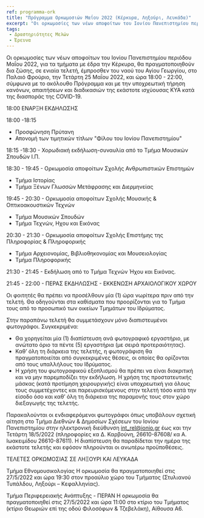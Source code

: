 ```yaml
---
ref: programma-ork
title: "Πρόγραμμα Ορκωμοσιών Μαΐου 2022 (Κέρκυρα, Ληξούρι, Λευκάδα)"
excerpt: "Οι ορκωμοσίες των νέων αποφοίτων του Ιονίου Πανεπιστημίου περιόδου Μαΐου 2022, για τα τμήματα με έδρα την Κέρκυρα, θα πραγματοποιηθούν δια ζώσης, σε ενιαία τελετή."
tags:
 - Δραστηριότητες Μελών
 - Έρευνα
---
```


Οι ορκωμοσίες των νέων αποφοίτων του Ιονίου Πανεπιστημίου περιόδου Μαΐου 2022, για τα τμήματα με έδρα την Κέρκυρα, θα πραγματοποιηθούν δια ζώσης, σε ενιαία τελετή, έμπροσθεν του ναού του Αγίου Γεωργίου, στο Παλαιό Φρούριο, την Τετάρτη 25 Μαΐου 2022, και ώρα 18:00 - 22:00, σύμφωνα με το ακόλουθο Πρόγραμμα και με την υποχρεωτική τήρηση κανόνων, απαιτήσεων και διαδικασιών της εκάστοτε ισχύουσας ΚΥΑ κατά της διασποράς της COVID-19.

18:00 ΕΝΑΡΞΗ ΕΚΔΗΛΩΣΗΣ

18:00 -18:15

- Προσφώνηση Πρύτανη
- Απονομή των τιμητικών τίτλων "Φίλου του Ιονίου Πανεπιστημίου"

18:15 -18:30 - Χορωδιακή εκδήλωση-συναυλία από το Τμήμα Μουσικών Σπουδών Ι.Π.

18:30 - 19:45 - Ορκωμοσία αποφοίτων Σχολής Ανθρωπιστικών Επιστημών
- Τμήμα Ιστορίας
- Τμήμα Ξένων Γλωσσών Μετάφρασης και Διερμηνείας

19:45 - 20:30 - Ορκωμοσία αποφοίτων Σχολής Μουσικής & Οπτικοακουστικών Τεχνών
- Τμήμα Μουσικών Σπουδών
- Τμήμα Τεχνών, Ηχου και Εικόνας

20:30 - 21:30 - Ορκωμοσία αποφοίτων Σχολής Επιστήμης της Πληροφορίας & Πληροφορικής
- Τμήμα Αρχειονομίας, Βιβλιοθηκονομίας και Μουσειολογίας
- Τμήμα Πληροφορικής

21:30 - 21:45 - Εκδήλωση από το Τμήμα Τεχνών Ήχου και Εικόνας.

21:45 - 22:00 - ΠΕΡΑΣ ΕΚΔΗΛΩΣΗΣ - ΕΚΚΕΝΩΣΗ ΑΡΧΑΙΟΛΟΓΙΚΟΥ ΧΩΡΟΥ

Οι φοιτητές θα πρέπει να προσέλθουν μία (1) ώρα νωρίτερα πριν από την τελετή. Θα οδηγούνται στα καθίσματα που προορίζονται για το Τμήμα τους από το προσωπικό των οικείων Τμημάτων του Ιδρύματος.

Στην παραπάνω τελετή θα συμμετάσχουν μόνο διαπιστευμένοι φωτογράφοι.
Συγκεκριμένα:
- Θα χορηγείται μία (1) διαπίστευση ανά φωτογραφικό εργαστήριο, με ανώτατο όριο τα πέντε (5) εργαστήρια (με σειρά προτεραιότητας).
- Καθ’ όλη τη διάρκεια της τελετής, η φωτογράφιση θα πραγματοποιείται από συγκεκριμένες θέσεις, οι οποίες θα ορίζονται από τους υπαλλήλους του Ιδρύματος.
- Η χρήση του φωτογραφικού εξοπλισμού θα πρέπει να είναι διακριτική και να μην παρεμποδίζει την εκδήλωση.
Η χρήση της προστατευτικής μάσκας (κατά προτίμηση χειρουργικής) είναι υποχρεωτική για όλους τους συμμετέχοντες και παρευρισκόμενους στην τελετή τόσο κατά την είσοδο όσο και καθ’ όλη τη διάρκεια της παραμονής τους στον χώρο διεξαγωγής της τελετής.

Παρακαλούνται οι ενδιαφερόμενοι φωτογράφοι όπως υποβάλουν σχετική αίτηση στο Τμήμα Διεθνών & Δημοσίων Σχέσεων του Ιονίου Πανεπιστημίου στην ηλεκτρονική διεύθυνση int_rel@ionio.gr έως και την Τετάρτη 18/5/2022 (πληροφορίες κα Δ. Καρβούνη, 26610-87608/ κα Α. Ιωακειμίδου 26610-87611). Η διαπίστευση θα παραδίδεται την ημέρα της εκάστοτε τελετής και εφόσον πληρούνται οι ανωτέρω προϋποθέσεις.

ΤΕΛΕΤΕΣ ΟΡΚΩΜΟΣΙΑΣ ΣΕ ΛΗΞΟΥΡΙ ΚΑΙ ΛΕΥΚΑΔΑ

Τμήμα Εθνομουσικολογίας
Η ορκωμοσία θα πραγματοποιηθεί στις 27/5/2022 και ώρα 19:30 στον προαύλιο χώρο του Τμήματος (Στυλιανού Τυπάλδου, Ληξούρι – Κεφαλληνίας).

Τμήμα Περιφερειακής Ανάπτυξης - ΠΕΡΑΝ
Η ορκωμοσία θα πραγματοποιηθεί στις 27/5/2022 και ώρα 11:00 στο κτίριο του Τμήματος (κτίριο Θεωριών επί της οδού Φιλοσόφων & Τζεβελάκη), Αίθουσα Α6.
